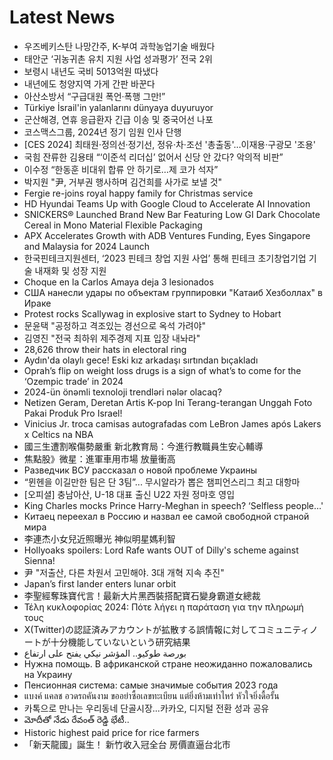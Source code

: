 # Latest News
-  우즈베키스탄 나망간주, K-부여 과학농업기술 배웠다
-  태안군 ‘귀농귀촌 유치 지원 사업 성과평가’ 전국 2위
-  보령시 내년도 국비 5013억원 따냈다
-  내년에도 청양지역 가게 간판 바꾼다
-  아산소방서 “구급대원 폭언·폭행 그만!”
-  Türkiye İsrail'in yalanlarını dünyaya duyuruyor
-  군산해경, 연휴 응급환자 긴급 이송 및 중국어선 나포
-  코스맥스그룹, 2024년 정기 임원 인사 단행
-  [CES 2024] 최태원·정의선·정기선, 정유·차·조선 '총출동'…이재용·구광모 '조용'
-  국힘 잔류한 김용태 “‘이준석 리더십’ 없어서 신당 안 갔다? 악의적 비판”
-  이수정 “한동훈 비대위 합류 안 하기로…제 코가 석자”
-  박지원 "尹, 거부권 행사하며 김건희를 사가로 보낼 것"
-  Fergie re-joins royal happy family for Christmas service
-  HD Hyundai Teams Up with Google Cloud to Accelerate AI Innovation
-  SNICKERS® Launched Brand New Bar Featuring Low GI Dark Chocolate Cereal in Mono Material Flexible Packaging
-  APX Accelerates Growth with ADB Ventures Funding, Eyes Singapore and Malaysia for 2024 Launch
-  한국핀테크지원센터, ‘2023 핀테크 창업 지원 사업’ 통해 핀테크 초기창업기업 기술 내재화 및 성장 지원
-  Choque en la Carlos Amaya deja 3 lesionados
-  США нанесли удары по объектам группировки "Катаиб Хезболлах" в Ираке
-  Protest rocks Scallywag in explosive start to Sydney to Hobart
-  문윤택 "공정하고 격조있는 경선으로 옥석 가려야"
-  김영진 "전국 최하위 제주경제 지표 입장 내놔라"
-  28,626 throw their hats in electoral ring
-  Aydın'da olaylı gece! Eski kız arkadaşı sırtından bıçakladı
-  Oprah’s flip on weight loss drugs is a sign of what’s to come for the ‘Ozempic trade’ in 2024
-  2024-ün önəmli texnoloji trendləri nələr olacaq?
-  Netizen Geram, Deretan Artis K-pop Ini Terang-terangan Unggah Foto Pakai Produk Pro Israel!
-  Vinicius Jr. troca camisas autografadas com LeBron James após Lakers x Celtics na NBA
-  國三生遭割喉傷勢嚴重 新北教育局：今進行教職員生安心輔導
-  焦點股》微星：進軍車用市場 放量衝高
-  Разведчик ВСУ рассказал о новой проблеме Украины
-  “뮌헨을 이길만한 팀은 단 3팀”... 무시알라가 뽑은 챔피언스리그 최고 대항마
-  [오피셜] 충남아산, U-18 대표 출신 U22 자원 정마호 영입
-  King Charles mocks Prince Harry-Meghan in speech? ‘Selfless people…'
-  Китаец переехал в Россию и назвал ее самой свободной страной мира
-  李連杰小女兒近照曝光 神似明星媽利智
-  Hollyoaks spoilers: Lord Rafe wants OUT of Dilly's scheme against Sienna!
-  尹 "저출산, 다른 차원서 고민해야. 3대 개혁 지속 추진"
-  Japan’s first lander enters lunar orbit
-  李聖經奪珠寶代言！最新大片黑西裝搭配寶石變身霸道女總裁
-  Τέλη κυκλοφορίας 2024: Πότε λήγει η παράταση για την πληρωμή τους
-  X(Twitter)の認証済みアカウントが拡散する誤情報に対してコミュニティノートが十分機能していないという研究結果
-  بورصة طوكيو.. المؤشر نيكي يفتح على ارتفاع
-  Нужна помощь. В африканской стране неожиданно пожаловались на Украину
-  Пенсионная система: самые значимые события 2023 года
-  แบงค์ แคลช อวดรถคันงาม ขออย่าซื้อเลขทะเบียน แต่ยิ่งห้ามเท่าไหร่ หัวใจยิ่งดื้อรั้น
-  카톡으로 만나는 우리동네 단골시장...카카오, 디지털 전환 성과 공유
-  మోదీతో నేడు రేవంత్ రెడ్డి భేటీ..
-  Historic highest paid price for rice farmers
-  「新天龍國」誕生！ 新竹收入冠全台 房價直逼台北市
